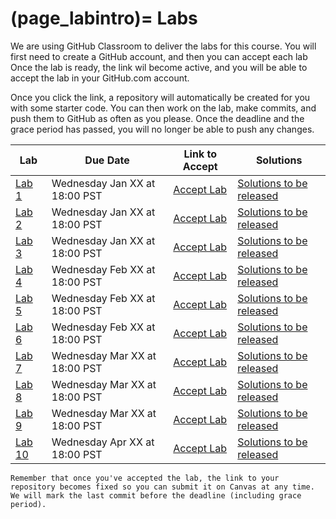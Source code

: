(page_labintro)=
Labs
=======================

We are using GitHub Classroom to deliver the labs for this course.
You will first need to create a GitHub account, and then you can accept each lab
Once the lab is ready, the link wil become active, and you will be able to accept the lab in your GitHub.com account.

Once you click the link, a repository will automatically be created for you with some starter code.
You can then work on the lab, make commits, and push them to GitHub as often as you please. 
Once the deadline and the grace period has passed, you will no longer be able to push any changes.

| Lab        | Due Date                      | Link to Accept | Solutions                                        |
|------------|-------------------------------|----------------|--------------------------------------------------|
| [Lab 1]()  | Wednesday Jan XX at 18:00 PST | [Accept Lab]() | [Solutions to be released](../../lab_solutions/) |
| [Lab 2]()  | Wednesday Jan XX at 18:00 PST | [Accept Lab]() | [Solutions to be released](../../lab_solutions/) |
| [Lab 3]()  | Wednesday Jan XX at 18:00 PST | [Accept Lab]() | [Solutions to be released](../../lab_solutions/) |
| [Lab 4]()  | Wednesday Feb XX at 18:00 PST | [Accept Lab]() | [Solutions to be released](../../lab_solutions/) |
| [Lab 5]()  | Wednesday Feb XX at 18:00 PST | [Accept Lab]() | [Solutions to be released](../../lab_solutions/) |
| [Lab 6]()  | Wednesday Feb XX at 18:00 PST | [Accept Lab]() | [Solutions to be released](../../lab_solutions/) |
| [Lab 7]()  | Wednesday Mar XX at 18:00 PST | [Accept Lab]() | [Solutions to be released](../../lab_solutions/) |
| [Lab 8]()  | Wednesday Mar XX at 18:00 PST | [Accept Lab]() | [Solutions to be released](../../lab_solutions/) |
| [Lab 9]()  | Wednesday Mar XX at 18:00 PST | [Accept Lab]() | [Solutions to be released](../../lab_solutions/) |
| [Lab 10]() | Wednesday Apr XX at 18:00 PST | [Accept Lab]() | [Solutions to be released](../../lab_solutions/) |

```{tip}
Remember that once you've accepted the lab, the link to your repository becomes fixed so you can submit it on Canvas at any time. We will mark the last commit before the deadline (including grace period).
```